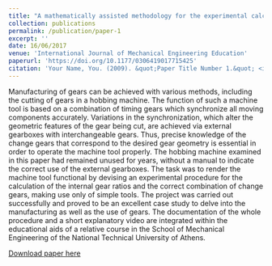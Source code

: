 ```yaml
---
title: "A mathematically assisted methodology for the experimental calculation of the internal gear ratios to extend the lifecycle of a hobbing machine"
collection: publications
permalink: /publication/paper-1
excerpt: ''
date: 16/06/2017
venue: 'International Journal of Mechanical Engineering Education'
paperurl: 'https://doi.org/10.1177/0306419017715425'
citation: 'Your Name, You. (2009). &quot;Paper Title Number 1.&quot; <i>Journal 1</i>. 1(1).'
---
```

Manufacturing of gears can be achieved with various methods, including the cutting of gears in a hobbing machine. The function of such a machine tool is based on a combination of timing gears which synchronize all moving components accurately. Variations in the synchronization, which alter the geometric features of the gear being cut, are achieved via external gearboxes with interchangeable gears. Thus, precise knowledge of the change gears that correspond to the desired gear geometry is essential in order to operate the machine tool properly. The hobbing machine examined in this paper had remained unused for years, without a manual to indicate the correct use of the external gearboxes. The task was to render the machine tool functional by devising an experimental procedure for the calculation of the internal gear ratios and the correct combination of change gears, making use only of simple tools. The project was carried out successfully and proved to be an excellent case study to delve into the manufacturing as well as the use of gears. The documentation of the whole procedure and a short explanatory video are integrated within the educational aids of a relative course in the School of Mechanical Engineering of the National Technical University of Athens.

[Download paper here](http://georgios-ntourmas.github.io/files/paper-1.pdf)
